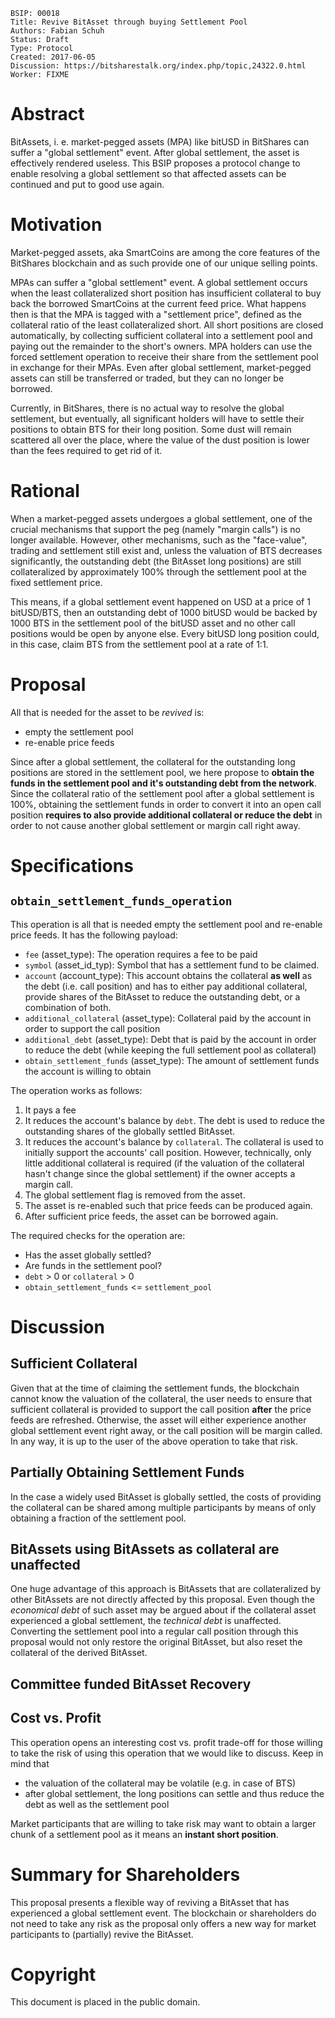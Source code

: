     BSIP: 00018
    Title: Revive BitAsset through buying Settlement Pool
    Authors: Fabian Schuh
    Status: Draft
    Type: Protocol
    Created: 2017-06-05
    Discussion: https://bitsharestalk.org/index.php/topic,24322.0.html
    Worker: FIXME

# Abstract

BitAssets, i. e. market-pegged assets (MPA) like bitUSD in BitShares can suffer
a "global settlement" event. After global settlement, the asset is
effectively rendered useless. This BSIP proposes a protocol change to
enable resolving a global settlement so that affected assets can be
continued and put to good use again.

# Motivation

Market-pegged assets, aka SmartCoins are among the core features of the
BitShares blockchain and as such provide one of our unique selling points.

MPAs can suffer a "global settlement" event. A global settlement occurs
when the least collateralized short position has insufficient collateral
to buy back the borrowed SmartCoins at the current feed price. What
happens then is that the MPA is tagged with a "settlement price",
defined as the collateral ratio of the least collateralized short. All
short positions are closed automatically, by collecting sufficient
collateral into a settlement pool and paying out the remainder to the
short's owners. MPA holders can use the forced settlement operation to
receive their share from the settlement pool in exchange for their MPAs.
Even after global settlement, market-pegged assets can still be
transferred or traded, but they can no longer be borrowed.

Currently, in BitShares, there is no actual way to resolve the global
settlement, but eventually, all significant holders will have to settle
their positions to obtain BTS for their long position. Some dust will
remain scattered all over the place, where the value of the dust
position is lower than the fees required to get rid of it.

# Rational

When a market-pegged assets undergoes a global settlement, one of the crucial
mechanisms that support the peg (namely "margin calls") is no longer available.
However, other mechanisms, such as the "face-value", trading and settlement
still exist and, unless the valuation of BTS decreases significantly, the
outstanding debt (the BitAsset long positions) are still collateralized by
approximately 100% through the settlement pool at the fixed settlement price.

This means, if a global settlement event happened on USD at a price of 1
bitUSD/BTS, then an outstanding debt of 1000 bitUSD would be backed by
1000 BTS in the settlement pool of the bitUSD asset and no other call
positions would be open by anyone else. Every bitUSD long position
could, in this case, claim BTS from the settlement pool at a rate of
1:1.

# Proposal

All that is needed for the asset to be *revived* is:

* empty the settlement pool
* re-enable price feeds

Since after a global settlement, the collateral for the outstanding long
positions are stored in the settlement pool, we here propose to **obtain
the funds in the settlement pool and it's outstanding debt from the
network**. Since the collateral ratio of the settlement pool after a
global settlement is 100%, obtaining the settlement funds in order to
convert it into an open call position **requires to also provide
additional collateral or reduce the debt** in order to not cause another
global settlement or margin call right away.

# Specifications

## `obtain_settlement_funds_operation`

This operation is all that is needed empty the settlement pool and re-enable price feeds.
It has the following payload:

 * `fee` (asset_type): The operation requires a fee to be paid               
 * `symbol` (asset_id_typ): Symbol that has a settlement fund to be claimed.
 * `account` (account_type): This account obtains the collateral **as well** as
   the debt (i.e. call position) and has to either pay additional collateral,
   provide shares of the BitAsset to reduce the outstanding debt, or a combination
   of both.
 * `additional_collateral` (asset_type): Collateral paid by the account in
   order to support the call position
 * `additional_debt` (asset_type): Debt that is paid by the account in order to reduce the
   debt (while keeping the full settlement pool as collateral)
 * `obtain_settlement_funds` (asset_type): The amount of settlement funds the
   account is willing to obtain

The operation works as follows:
 
 1. It pays a fee
 2. It reduces the account's balance by `debt`.
    The debt is used to reduce the outstanding shares of the globally settled BitAsset.
 3. It reduces the account's balance by `collateral`.
    The collateral is used to initially support the accounts' call position.
    However, technically, only little additional collateral is required (if the
    valuation of the collateral hasn't change since the global
    settlement) if the owner accepts a margin call.
 4. The global settlement flag is removed from the asset.          
 5. The asset is re-enabled such that price feeds can be produced again.
 6. After sufficient price feeds, the asset can be borrowed again.

The required checks for the operation are:

 * Has the asset globally settled?
 * Are funds in the settlement pool?
 * `debt` > 0 or `collateral` > 0
 * `obtain_settlement_funds` <= `settlement_pool`

# Discussion

## Sufficient Collateral

Given that at the time of claiming the settlement funds, the blockchain
cannot know the valuation of the collateral, the user needs to ensure
that sufficient collateral is provided to support the call position
**after** the price feeds are refreshed. Otherwise, the asset will
either experience another global settlement event right away, or the
call position will be margin called.  In any way, it is up to the user
of the above operation to take that risk.

## Partially Obtaining Settlement Funds

In the case a widely used BitAsset is globally settled, the costs of providing
the collateral can be shared among multiple participants by means of only
obtaining a fraction of the settlement pool.

## BitAssets using BitAssets as collateral are unaffected

One huge advantage of this approach is BitAssets that are collateralized
by other BitAssets are not directly affected by this proposal. Even
though the *economical debt* of such asset may be argued about if the
collateral asset experienced a global settlement, the *technical debt*
is unaffected. Converting the settlement pool into a regular call
position through this proposal would not only restore the original
BitAsset, but also reset the collateral of the derived BitAsset.

## Committee funded BitAsset Recovery

## Cost vs. Profit

This operation opens an interesting cost vs. profit trade-off for those willing
to take the risk of using this operation that we would like to discuss. Keep in
mind that

 * the valuation of the collateral may be volatile (e.g. in case of BTS)
 * after global settlement, the long positions can settle and thus
   reduce the debt as well as the settlement pool

Market participants that are willing to take risk may want to obtain a larger
chunk of a settlement pool as it means an **instant short position**.

# Summary for Shareholders

This proposal presents a flexible way of reviving a BitAsset that has
experienced a global settlement event. The blockchain or shareholders do
not need to take any risk as the proposal only offers a new way for
market participants to (partially) revive the BitAsset.

# Copyright
This document is placed in the public domain.
